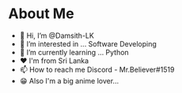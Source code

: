 # About Me

- 👋 Hi, I’m @Damsith-LK
- 👀 I’m interested in ... Software Developing
- 🌱 I’m currently learning ... Python
- ❤️ I'm from Sri Lanka
- 📫 How to reach me Discord - Mr.Believer#1519
- 😁 Also I'm a big anime lover...

<!---
SL-Software-Learner/SL-Software-Learner is a ✨ special ✨ repository because its `README.md` (this file) appears on your GitHub profile.
You can click the Preview link to take a look at your changes.
--->
